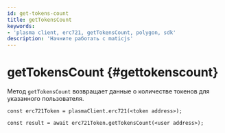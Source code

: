 ```yaml
---
id: get-tokens-count
title: getTokensCount
keywords:
- 'plasma client, erc721, getTokensCount, polygon, sdk'
description: 'Начните работать с maticjs'
---
```


# getTokensCount {#gettokenscount}

Метод `getTokensCount` возвращает данные о количестве токенов для указанного пользователя.

```
const erc721Token = plasmaClient.erc721(<token address>);

const result = await erc721Token.getTokensCount(<user address>);

```
